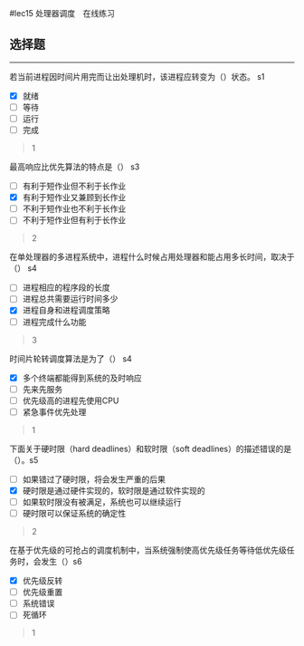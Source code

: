 #lec15 处理器调度　在线练习
## 选择题

---

若当前进程因时间片用完而让出处理机时，该进程应转变为（）状态。 s1

- [x] 就绪
- [ ] 等待
- [ ] 运行
- [ ] 完成

> 1


最高响应比优先算法的特点是（） s3

- [ ] 有利于短作业但不利于长作业
- [x] 有利于短作业又兼顾到长作业
- [ ] 不利于短作业也不利于长作业
- [ ] 不利于短作业但有利于长作业

> 2

在单处理器的多进程系统中，进程什么时候占用处理器和能占用多长时间，取决于（） s4

- [ ] 进程相应的程序段的长度
- [ ] 进程总共需要运行时间多少
- [x] 进程自身和进程调度策略
- [ ] 进程完成什么功能

> 3


时间片轮转调度算法是为了（） s4

- [x] 多个终端都能得到系统的及时响应
- [ ] 先来先服务
- [ ] 优先级高的进程先使用CPU
- [ ] 紧急事件优先处理

> 1


下面关于硬时限（hard deadlines）和软时限（soft deadlines）的描述错误的是（）。s5

- [ ] 如果错过了硬时限，将会发生严重的后果
- [x] 硬时限是通过硬件实现的，软时限是通过软件实现的
- [ ] 如果软时限没有被满足，系统也可以继续运行
- [ ] 硬时限可以保证系统的确定性

> 2

在基于优先级的可抢占的调度机制中，当系统强制使高优先级任务等待低优先级任务时，会发生（）s6
- [x] 优先级反转
- [ ] 优先级重置
- [ ] 系统错误
- [ ] 死循环

> 1


